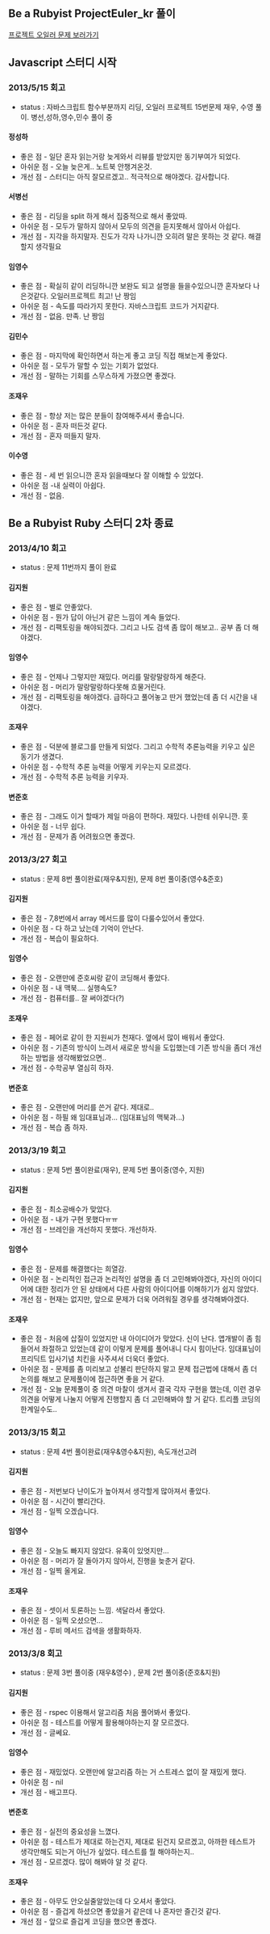 ## Be a Rubyist ProjectEuler_kr 풀이 ##

[프로젝트 오일러 문제 보러가기](http://euler.synap.co.kr/prob_list.php)

## Javascript 스터디 시작 ##

### 2013/5/15 회고
- status : 자바스크립트 함수부분까지 리딩, 오일러 프로젝트 15번문제 재우, 수영 풀이. 병선,성하,영수,민수 풀이 중

#### 정성하
 * 좋은 점 - 일단 혼자 읽는거랑 늦게와서 리뷰를 받았지만 동기부여가 되었다.
 * 아쉬운 점 - 오늘 늦은게.. 노트북 안챙겨온것.
 * 개선 점 - 스터디는 아직 잘모르겠고.. 적극적으로 해야겠다. 감사합니다.

#### 서병선
 * 좋은 점 - 리딩을 split 하게 해서 집중적으로 해서 좋았따.
 * 아쉬운 점 - 모두가 말하지 않아서 모두의 의견을 듣지못해서 않아서 아쉽다.
 * 개선 점 - 지각을 하지말자. 진도가 각자 나가니깐 오히려 말은 못하는 것 같다. 해결할지 생각필요

 #### 임영수
 * 좋은 점 - 확실히 같이 리딩하니깐 보완도 되고 설명을 들을수있으니깐 혼자보다 나은것같다. 오일러프로젝트 최고! 난 짱임
 * 아쉬운 점 - 속도를 따라가지 못한다.  자바스크립트 코드가 거지같다.
 * 개선 점 - 없음. 만족. 난 짱임

 #### 김민수
 * 좋은 점 - 마지막에 확인하면서 하는게 좋고 코딩 직접 해보는게 좋았다.
 * 아쉬운 점 - 모두가 말할 수 있는 기회가 없었다.
 * 개선 점 - 말하는 기회를 스무스하게 가졌으면 좋겠다.

  #### 조재우
 * 좋은 점 - 항상 저는 많은 분들이 참여해주셔서 좋습니다.
 * 아쉬운 점 - 혼자 떠든것 같다.
 * 개선 점 - 혼자 떠들지 말자.

 #### 이수영
 * 좋은 점 - 세 번 읽으니깐 혼자 읽을때보다 잘 이해할 수 있었다.
 * 아쉬운 점 -내 실력이 아쉽다. 
 * 개선 점 - 없음.

## Be a Rubyist Ruby 스터디 2차 종료 ##

### 2013/4/10 회고
- status : 문제 11번까지 풀이 완료

#### 김지원
 * 좋은 점 - 별로 안좋았다.
 * 아쉬운 점 - 뭔가 답이 아닌거 같은 느낌이 계속 들었다.
 * 개선 점 - 리팩토링을 해야되겠다. 그리고 나도 검색 좀 많이 해보고.. 공부 좀 더 해야겠다.
		
#### 임영수
 * 좋은 점 - 언제나 그렇지만 재밌다. 머리를 말랑말랑하게 해준다.
 * 아쉬운 점 - 머리가 말랑말랑하다못해 흐물거린다.
 * 개선 점 - 리팩토링을 해야겠다. 급하다고 풀어놓고 딴거 했었는데 좀 더 시간을 내야겠다.

#### 조재우
 * 좋은 점 - 덕분에 블로그를 만들게 되었다. 그리고 수학적 추론능력을 키우고 싶은 동기가 생겼다.
 * 아쉬운 점 - 수학적 추론 능력을 어떻게 키우는지 모르겠다.
 * 개선 점 - 수학적 추론 능력을 키우자.

#### 변준호
 * 좋은 점 - 그래도 이거 할때가 제일 마음이 편하다. 재밌다. 나한테 쉬우니깐. 훗
 * 아쉬운 점 - 너무 쉽다.
 * 개선 점 - 문제가 좀 어려웠으면 좋겠다.

### 2013/3/27 회고
- status : 문제 8번 풀이완료(재우&지원), 문제 8번 풀이중(영수&준호)

#### 김지원
 * 좋은 점 - 7,8번에서 array 메서드를 많이 다룰수있어서 좋았다.
 * 아쉬운 점 - 다 하고 났는데 기억이 안난다.
 * 개선 점 - 복습이 필요하다.
		
#### 임영수
 * 좋은 점 - 오랜만에 준호씨랑 같이 코딩해서 좋았다.
 * 아쉬운 점 - 내 맥북.... 실행속도?
 * 개선 점 - 컴퓨터를.. 잘 써야겠다(?)

#### 조재우
 * 좋은 점 - 페어로 같이 한 지원씨가 천재다. 옆에서 많이 배워서 좋았다.
 * 아쉬운 점 - 기존의 방식이 느려서 새로운 방식을 도입했는데 기존 방식을 좀더 개선하는 방법을 생각해봤었으면..
 * 개선 점 - 수학공부 열심히 하자.

#### 변준호
 * 좋은 점 - 오랜만에 머리를 쓴거 같다. 제대로..
 * 아쉬운 점 - 하필 왜 임대표님과... (임대표님의 맥북과...)
 * 개선 점 - 복습 좀 하자.


### 2013/3/19 회고
- status : 문제 5번 풀이완료(재우), 문제 5번 풀이중(영수, 지원)

#### 김지원
 * 좋은 점 - 최소공배수가 맞았다.
 * 아쉬운 점 - 내가 구현 못했다ㅠㅠ
 * 개선 점 - 브레인을 개선하지 못했다. 개선하자.
		
#### 임영수
 * 좋은 점 - 문제를 해결했다는 희열감.
 * 아쉬운 점 - 논리적인 접근과 논리적인 설명을 좀 더 고민해봐야겠다, 자신의 아이디어에 대한 정리가 안 된 상태에서 다른 사람의 아이디어를 이해하기가 쉽지 않았다.
 * 개선 점 - 현재는 없지만, 앞으로 문제가 더욱 어려워질 경우를 생각해봐야겠다.

#### 조재우
 * 좋은 점 - 처음에 삽질이 있었지만 내 아이디어가 맞았다. 신이 난다. 앱개발이 좀 힘들어서 좌절하고 있었는데 같이 이렇게 문제를 풀어내니 다시 힘이난다. 임대표님이 프리딕트 입사기념 치킨을 사주셔서 더욱더 좋았다.
 * 아쉬운 점 - 문제를 좀 미리보고 섣불리 판단하지 말고 문제 접근법에 대해서 좀 더 논의를 해보고 문제풀이에 접근하면 좋을 거 같다.
 * 개선 점 - 오늘 문제풀이 중 의견 마찰이 생겨서 결국 각자 구현을 했는데, 이런 경우 의견을 어떻게 나눌지 어떻게 진행할지 좀 더 고민해봐야 할 거 같다. 트리플 코딩의 한계일수도..

### 2013/3/15 회고
- status : 문제 4번 풀이완료(재우&영수&지원), 속도개선고려

#### 김지원
 * 좋은 점 - 저번보다 난이도가 높아져서 생각할게 많아져서 좋았다.
 * 아쉬운 점 - 시간이 빨리간다. 
 * 개선 점 - 일찍 오겠습니다.
		
#### 임영수
 * 좋은 점 - 오늘도 빠지지 않았다. 유혹이 있엇지만...
 * 아쉬운 점 - 머리가 잘 돌아가지 않아서, 진행을 늦춘거 같다.
 * 개선 점 - 일찍 올게요.

#### 조재우
 * 좋은 점 - 셋이서 토론하는 느낌. 색달라서 좋았다.
 * 아쉬운 점 - 일찍 오셨으면...
 * 개선 점 - 루비 메서드 검색을 생활화하자.

### 2013/3/8 회고
- status : 문제 3번 풀이중 (재우&영수) , 문제 2번 풀이중(준호&지원) 

#### 김지원
 * 좋은 점 - rspec 이용해서 알고리즘 처음 풀어봐서 좋았다.
 * 아쉬운 점 - 테스트를 어떻게 활용해야하는지 잘 모르겠다.
 * 개선 점 - 글쎄요.
		
#### 임영수
 * 좋은 점 - 재밌었다. 오랜만에 알고리즘 하는 거 스트레스 없이 잘 재밌게 했다.
 * 아쉬운 점 - nil
 * 개선 점 - 배고프다.

#### 변준호
 * 좋은 점 - 실전의 중요성을 느꼈다.
 * 아쉬운 점 - 테스트가 제대로 하는건지, 제대로 된건지 모르겠고, 아까한 테스트가 생각만해도 되는거 아닌가 싶었다. 테스트를 뭘 해야하는지..
 * 개선 점 - 모르겠다. 많이 해봐야 알 것 같다.

#### 조재우
 * 좋은 점 - 아무도 안오실줄알았는데 다 오셔서 좋았다.
 * 아쉬운 점 - 즐겁게 하셨으면 좋았을거 같은데 나 혼자만 즐긴것 같다.
 * 개선 점 - 앞으로 즐겁게 코딩을 했으면 좋겠다.
